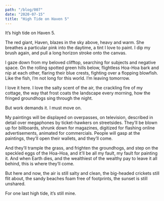 ```yaml
---
path: "/blog/007"
date: "2020-07-15"
title: "High Tide on Haven 5"
---
```


It’s high tide on Haven 5.

The red giant, Haven, blazes in the sky above, heavy and warm. She breathes a particular pink into the daytime, a tint I love to paint. I dip my brush again, and pull a long horizon stroke onto the canvas.

I gaze down from my beloved clifftop, searching for subjects and negative space. On the rolling spotted green hills below, flightless Hoa-Hoa bark and nip at each other, flaring their blue crests, fighting over a flopping blowfish. Like the fish, I’m not long for this world. I’m leaving tomorrow.

I love it here. I love the salty scent of the air, the crackling fire of my cottage, the way that frost coats the landscape every morning, how the fringed groundhogs sing through the night.

But work demands it. I must move on.

My paintings will be displayed on overpasses, on television, described in detail over megaphones by ticket-hawkers on streetsides. They’ll be blown up for billboards, shrunk down for magazines, digitized for flashing online advertisements, animated for commercials. People will gasp at the paintings, they’ll open their wallets, and they’ll come.

And they’ll trample the grass, and frighten the groundhogs, and step on the speckled eggs of the Hoa-Hoa, and it’ll be all my fault, my fault for painting it. And when Earth dies, and the wealthiest of the wealthy pay to leave it all behind, this is where they’ll come.

But here and now, the air is still salty and clean, the big-headed crickets still flit about, the sandy beaches foam free of footprints, the sunset is still unshared.

For one last high tide, it’s still mine.
